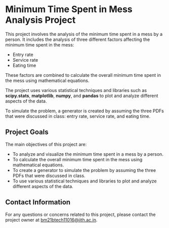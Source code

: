 # Minimum Time Spent in Mess Analysis Project

This project involves the analysis of the minimum time spent in a mess by a person. It includes the analysis of three different factors affecting the minimum time spent in the mess: 

- Entry rate
- Service rate
- Eating time

These factors are combined to calculate the overall minimum time spent in the mess using mathematical equations.

The project uses various statistical techniques and libraries such as **scipy.stats**, **matplotlib**, **numpy**, and **pandas** to plot and analyze different aspects of the data.

To simulate the problem, a generator is created by assuming the three PDFs that were discussed in class: entry rate, service rate, and eating time.

## Project Goals

The main objectives of this project are:

- To analyze and visualize the minimum time spent in a mess by a person.
- To calculate the overall minimum time spent in the mess using mathematical equations.
- To create a generator to simulate the problem by assuming the three PDFs that were discussed in class.
- To use various statistical techniques and libraries to plot and analyze different aspects of the data.

## Contact Information

For any questions or concerns related to this project, please contact the project owner at bm21btech11016@iith.ac.in.
